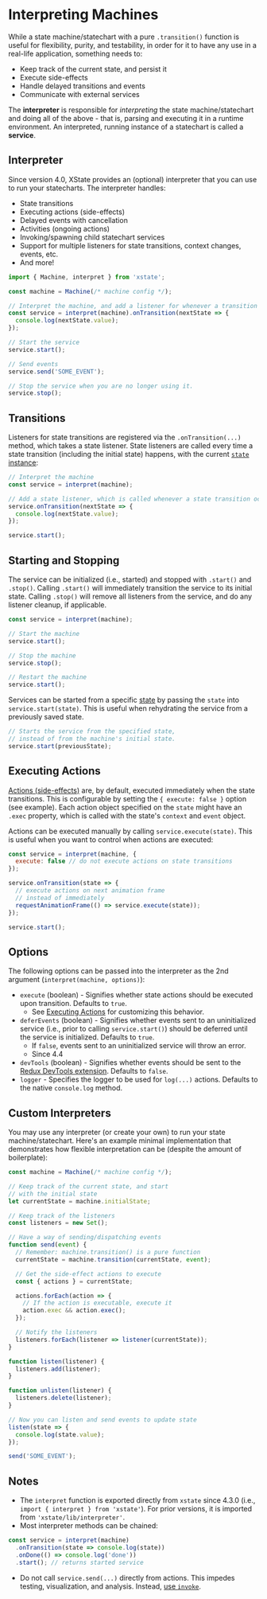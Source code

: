 # Interpreting Machines

While a state machine/statechart with a pure `.transition()` function is useful for flexibility, purity, and testability, in order for it to have any use in a real-life application, something needs to:

- Keep track of the current state, and persist it
- Execute side-effects
- Handle delayed transitions and events
- Communicate with external services

The **interpreter** is responsible for _interpreting_ the state machine/statechart and doing all of the above - that is, parsing and executing it in a runtime environment. An interpreted, running instance of a statechart is called a **service**.

## Interpreter

Since version 4.0, XState provides an (optional) interpreter that you can use to run your statecharts. The interpreter handles:

- State transitions
- Executing actions (side-effects)
- Delayed events with cancellation
- Activities (ongoing actions)
- Invoking/spawning child statechart services
- Support for multiple listeners for state transitions, context changes, events, etc.
- And more!

```js
import { Machine, interpret } from 'xstate';

const machine = Machine(/* machine config */);

// Interpret the machine, and add a listener for whenever a transition occurs.
const service = interpret(machine).onTransition(nextState => {
  console.log(nextState.value);
});

// Start the service
service.start();

// Send events
service.send('SOME_EVENT');

// Stop the service when you are no longer using it.
service.stop();
```

## Transitions

Listeners for state transitions are registered via the `.onTransition(...)` method, which takes a state listener. State listeners are called every time a state transition (including the initial state) happens, with the current [`state` instance](./states.md):

```js
// Interpret the machine
const service = interpret(machine);

// Add a state listener, which is called whenever a state transition occurs.
service.onTransition(nextState => {
  console.log(nextState.value);
});

service.start();
```

## Starting and Stopping

The service can be initialized (i.e., started) and stopped with `.start()` and `.stop()`. Calling `.start()` will immediately transition the service to its initial state. Calling `.stop()` will remove all listeners from the service, and do any listener cleanup, if applicable.

```js
const service = interpret(machine);

// Start the machine
service.start();

// Stop the machine
service.stop();

// Restart the machine
service.start();
```

Services can be started from a specific [state](./states.md) by passing the `state` into `service.start(state)`. This is useful when rehydrating the service from a previously saved state.

```js
// Starts the service from the specified state,
// instead of from the machine's initial state.
service.start(previousState);
```

## Executing Actions

[Actions (side-effects)](./actions.md) are, by default, executed immediately when the state transitions. This is configurable by setting the `{ execute: false }` option (see example). Each action object specified on the `state` might have an `.exec` property, which is called with the state's `context` and `event` object.

Actions can be executed manually by calling `service.execute(state)`. This is useful when you want to control when actions are executed:

```js
const service = interpret(machine, {
  execute: false // do not execute actions on state transitions
});

service.onTransition(state => {
  // execute actions on next animation frame
  // instead of immediately
  requestAnimationFrame(() => service.execute(state));
});

service.start();
```

## Options

The following options can be passed into the interpreter as the 2nd argument (`interpret(machine, options)`):

- `execute` (boolean) - Signifies whether state actions should be executed upon transition. Defaults to `true`.
  - See [Executing Actions](#executing-actions) for customizing this behavior.
- `deferEvents` (boolean) - Signifies whether events sent to an uninitialized service (i.e., prior to calling `service.start()`) should be deferred until the service is initialized. Defaults to `true`.
  - If `false`, events sent to an uninitialized service will throw an error.
  - Since 4.4
- `devTools` (boolean) - Signifies whether events should be sent to the [Redux DevTools extension](https://github.com/zalmoxisus/redux-devtools-extension). Defaults to `false`.
- `logger` - Specifies the logger to be used for `log(...)` actions. Defaults to the native `console.log` method.

## Custom Interpreters

You may use any interpreter (or create your own) to run your state machine/statechart. Here's an example minimal implementation that demonstrates how flexible interpretation can be (despite the amount of boilerplate):

```js
const machine = Machine(/* machine config */);

// Keep track of the current state, and start
// with the initial state
let currentState = machine.initialState;

// Keep track of the listeners
const listeners = new Set();

// Have a way of sending/dispatching events
function send(event) {
  // Remember: machine.transition() is a pure function
  currentState = machine.transition(currentState, event);

  // Get the side-effect actions to execute
  const { actions } = currentState;

  actions.forEach(action => {
    // If the action is executable, execute it
    action.exec && action.exec();
  });

  // Notify the listeners
  listeners.forEach(listener => listener(currentState));
}

function listen(listener) {
  listeners.add(listener);
}

function unlisten(listener) {
  listeners.delete(listener);
}

// Now you can listen and send events to update state
listen(state => {
  console.log(state.value);
});

send('SOME_EVENT');
```

## Notes

- The `interpret` function is exported directly from `xstate` since 4.3.0 (i.e., `import { interpret } from 'xstate'`). For prior versions, it is imported from `'xstate/lib/interpreter'`.
- Most interpreter methods can be chained:

```js
const service = interpret(machine)
  .onTransition(state => console.log(state))
  .onDone(() => console.log('done'))
  .start(); // returns started service
```

- Do not call `service.send(...)` directly from actions. This impedes testing, visualization, and analysis. Instead, [use `invoke`](./communication.md).
